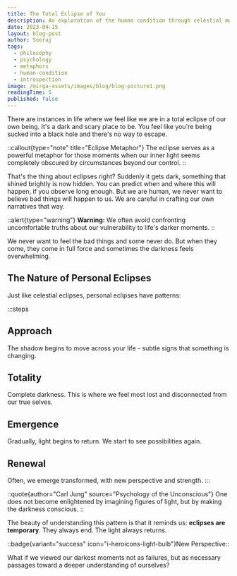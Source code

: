 ```yaml
---
title: The Total Eclipse of You
description: An exploration of the human condition through celestial metaphors
date: 2023-04-15
layout: blog-post
author: Sooraj
tags: 
  - philosophy
  - psychology
  - metaphors
  - human-condition
  - introspection
image: /mirga-assets/images/blog/blog-picture1.png
readingTime: 5
published: false
---
```


There are instances in life where we feel like we are in a total eclipse of our own being. It's a dark and scary place to be. You feel like you're being sucked into a black hole and there's no way to escape.

::callout{type="note" title="Eclipse Metaphor"}
The eclipse serves as a powerful metaphor for those moments when our inner light seems completely obscured by circumstances beyond our control.
::

That's the thing about eclipses right? Suddenly it gets dark, something that shined brightly is now hidden. You can predict when and where this will happen, if you observe long enough. But we are human, we never want to believe bad things will happen to us. We are careful in crafting our own narratives that way.

::alert{type="warning"}
**Warning:** We often avoid confronting uncomfortable truths about our vulnerability to life's darker moments.
::

We never want to feel the bad things and some never do. But when they come, they come in full force and sometimes the darkness feels overwhelming.

## The Nature of Personal Eclipses

Just like celestial eclipses, personal eclipses have patterns:

:::steps
## Approach
The shadow begins to move across your life - subtle signs that something is changing.

## Totality
Complete darkness. This is where we feel most lost and disconnected from our true selves.

## Emergence
Gradually, light begins to return. We start to see possibilities again.

## Renewal
Often, we emerge transformed, with new perspective and strength.
:::

::quote{author="Carl Jung" source="Psychology of the Unconscious"}
One does not become enlightened by imagining figures of light, but by making the darkness conscious.
::

The beauty of understanding this pattern is that it reminds us: **eclipses are temporary**. They always end. The light always returns.

::badge{variant="success" icon="i-heroicons-light-bulb"}New Perspective::

What if we viewed our darkest moments not as failures, but as necessary passages toward a deeper understanding of ourselves? 

